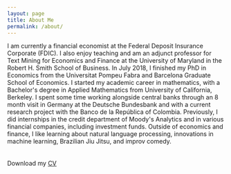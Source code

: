 ```yaml
---
layout: page
title: About Me
permalink: /about/
---
```

I am currently a financial economist at the Federal Deposit Insurance Corporate (FDIC). I also enjoy teaching and am an adjunct professor for Text Mining for Economics and Finance at the University of Maryland in the Robert H. Smith School of Business. In July 2018, I finished my PhD in Economics from the Universitat Pompeu Fabra and Barcelona Graduate School of Economics. I started my academic career in mathematics, with a Bachelor's degree in Applied Mathematics from University of California, Berkeley. I spent some time working alongside central banks through an 8 month visit in Germany at the Deutsche Bundesbank and with a current research project with the Banco de la Rep&uacute;blica of Colombia. Previously, I did internships in the credit department of Moody's Analytics and in various financial companies, including investment funds. Outside of economics and finance, I like learning about natural language processing, innovations in machine learning, Brazilian Jiu Jitsu, and improv comedy.   
<br>
<br>
Download my <a href="https://github.com/lp48280421" download="Soto, Paul- CV">CV</a><br>
<br>
